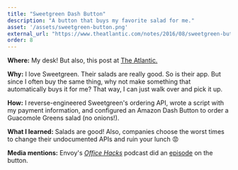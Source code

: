 ```yaml
---
title: "Sweetgreen Dash Button"
description: "A button that buys my favorite salad for me."
asset: '/assets/sweetgreen-button.png'
external_url: "https://www.theatlantic.com/notes/2016/08/sweetgreen-button-salad-make-every-week/496955/"
order: 8
---
```

**Where:** My desk! But also, this post at [The Atlantic.](https://www.theatlantic.com/notes/2016/08/sweetgreen-button-salad-make-every-week/496955/)

**Why:** I love Sweetgreen. Their salads are really good. So is their app. But since I often buy the same thing, why not make something that automatically buys it for me? That way, I can just walk over and pick it up. 

**How:** I reverse-engineered Sweetgreen's ordering API, wrote a script with my payment information, and configured an Amazon Dash Button to order a Guacomole Greens salad (no onions!).

**What I learned:** Salads are good! Also, companies choose the worst times to change their undocumented APIs and ruin your lunch 😡

**Media mentions:** Envoy's [_Office Hacks_](https://soundcloud.com/envoy-office-hacks) podcast did an [episode](https://soundcloud.com/envoy-office-hacks/35-the-atlantics-lunch-button) on the button.